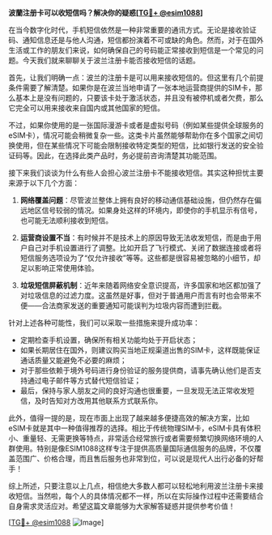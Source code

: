 **波蘭注册卡可以收短信吗？解决你的疑惑[[TG💪+ @esim1088](https://t.me/s/esim1088)]**

在当今数字化时代，手机短信依然是一种非常重要的通讯方式。无论是接收验证码、通知信息还是与他人沟通，短信都扮演着不可或缺的角色。然而，对于在国外生活或工作的朋友们来说，如何确保自己的号码能正常接收到短信是一个常见的问题。今天我们就来聊聊关于波兰注册卡能否接收短信的话题。

首先，让我们明确一点：波兰的注册卡是可以用来接收短信的。但这里有几个前提条件需要了解清楚。如果你是在波兰当地申请了一张本地运营商提供的SIM卡，那么基本上是没有问题的，只要该卡处于激活状态，并且没有被停机或者欠费，那么它完全可以用来接收来自国内或其他国家的短信。

不过，如果你使用的是一张国际漫游卡或者是虚拟号码（例如某些提供全球服务的eSIM卡），情况可能会稍微复杂一些。这类卡片虽然能够帮助你在多个国家之间切换使用，但在某些情况下可能会限制接收特定类型的短信，比如银行发送的安全验证码等。因此，在选择此类产品时，务必提前咨询清楚其功能范围。

接下来我们谈谈为什么有些人会担心波兰注册卡不能接收短信。其实这种担忧主要来源于以下几个方面：

1. **网络覆盖问题**：尽管波兰整体上拥有良好的移动通信基础设施，但仍然存在偏远地区信号较弱的情况。如果身处这样的环境内，即使你的手机显示有信号，也可能无法顺利接收到短信。
   
2. **运营商设置不当**：有时候并不是技术上的原因导致无法收发短信，而是由于用户自己对手机设置进行了调整。比如开启了飞行模式、关闭了数据连接或者将短信服务选项设为了“仅允许接收”等等。这些都是很容易被忽略的小细节，却足以影响正常使用体验。

3. **垃圾短信屏蔽机制**：近年来随着网络安全意识提高，许多国家和地区都加强了对垃圾信息的过滤力度。这虽然是好事，但对于普通用户而言有时也会带来不便——合法商家发送的重要通知可能误判为垃圾内容而遭到拦截。

针对上述各种可能性，我们可以采取一些措施来提升成功率：

- 定期检查手机设置，确保所有相关功能均处于开启状态；
- 如果长期居住在国外，则建议购买当地正规渠道出售的SIM卡，这样既能保证通话质量又能避免不必要的麻烦；
- 对于那些依赖于境外号码进行身份验证的服务提供商，请事先确认他们是否支持通过电子邮件等方式替代短信验证；
- 最后，保持与家人朋友之间的良好沟通也很重要，一旦发现无法正常收发短信，及时告知对方改用其他联系方式联系你。

此外，值得一提的是，现在市面上出现了越来越多便捷高效的解决方案，比如eSIM卡就是其中一种值得推荐的选择。相比于传统物理SIM卡，eSIM卡具有体积小、重量轻、无需更换等特点，非常适合经常旅行或者需要频繁切换网络环境的人群使用。特别是像ESIM1088这样专注于提供高质量国际通信服务的品牌，不仅覆盖范围广、价格合理，而且售后服务也非常到位，可以说是现代人出行必备的好帮手！

综上所述，只要注意以上几点，相信绝大多数人都可以轻松地利用波兰注册卡来接收短信。当然啦，每个人的具体情况都不一样，所以在实际操作过程中还需要结合自身需求灵活应对。希望这篇文章能够为大家解答疑惑并提供参考价值！

[[TG💪+ @esim1088](https://t.me/s/esim1088) ![Image](https://i.postimg.cc/4NQfJmqS/Snipaste-2025-05-13-00-14-12.png)]